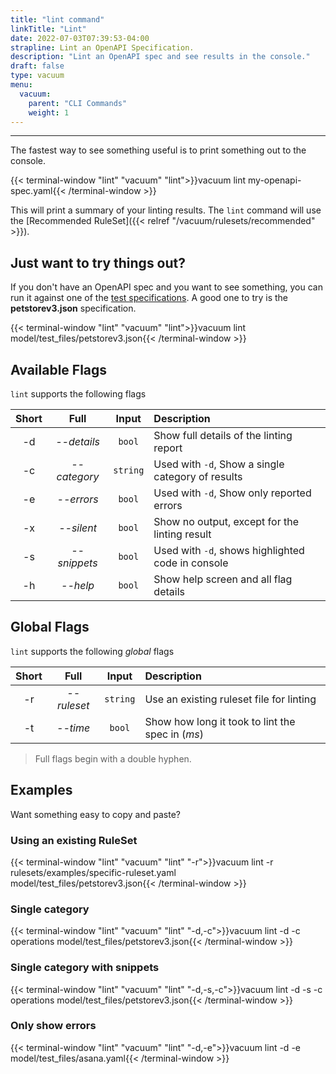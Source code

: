 ```yaml
---
title: "lint command"
linkTitle: "Lint"
date: 2022-07-03T07:39:53-04:00
strapline: Lint an OpenAPI Specification.
description: "Lint an OpenAPI spec and see results in the console."
draft: false
type: vacuum
menu:
  vacuum:
    parent: "CLI Commands"
    weight: 1
---
```


---

The fastest way to see something useful is to print something out to the console.

{{< terminal-window 
    "lint" 
    "vacuum" 
    "lint">}}vacuum lint my-openapi-spec.yaml{{< /terminal-window >}}

This will print a summary of your linting results. The `lint` command will use the 
[Recommended RuleSet]({{< relref "/vacuum/rulesets/recommended" >}}).

## Just want to try things out?

If you don't have an OpenAPI spec and you want to see something, you can run it against one of the
[test specifications](https://github.com/daveshanley/vacuum/tree/main/model/test_files). A good one to try
is the **petstorev3.json** specification.

{{< terminal-window
"lint"
"vacuum"
"lint">}}vacuum lint model/test_files/petstorev3.json{{< /terminal-window >}}

## Available Flags

`lint` supports the following flags

| Short |     Full     |  Input   | Description                                       |
|:-----:|:------------:|:--------:|:--------------------------------------------------|
|  -d   | _--details_  |  `bool`  | Show full details of the linting report           |
|  -c   | _--category_ | `string` | Used with `-d`, Show a single category of results |
|  -e   |  _--errors_  |  `bool`  | Used with `-d`, Show only reported errors         |
|  -x   |  _--silent_  |  `bool`  | Show no output, except for the linting result     |
|  -s   | _--snippets_ |  `bool`  | Used with `-d`, shows highlighted code in console |
|  -h   |   _--help_   |  `bool`  | Show help screen and all flag details             |

## Global Flags

`lint` supports the following _global_ flags

| Short |     Full     |  Input   | Description                                       |
|:-----:|:------------:|:--------:|:--------------------------------------------------|
|  -r   | _--ruleset_  | `string` | Use an existing ruleset file for linting          |
|  -t   |   _--time_   |  `bool`  | Show how long it took to lint the spec in (_ms_)  |

> Full flags begin with a double hyphen.

## Examples

Want something easy to copy and paste?

### Using an existing RuleSet

{{< terminal-window
"lint"
"vacuum"
"lint"
"-r">}}vacuum lint -r rulesets/examples/specific-ruleset.yaml \
model/test_files/petstorev3.json{{< /terminal-window >}}


### Single category

{{< terminal-window
"lint"
"vacuum"
"lint"
"-d,-c">}}vacuum lint -d -c operations model/test_files/petstorev3.json{{< /terminal-window >}}

### Single category with snippets

{{< terminal-window
"lint"
"vacuum"
"lint"
"-d,-s,-c">}}vacuum lint -d -s -c operations model/test_files/petstorev3.json{{< /terminal-window >}}

### Only show errors 

{{< terminal-window
"lint"
"vacuum"
"lint"
"-d,-e">}}vacuum lint -d -e model/test_files/asana.yaml{{< /terminal-window >}}


